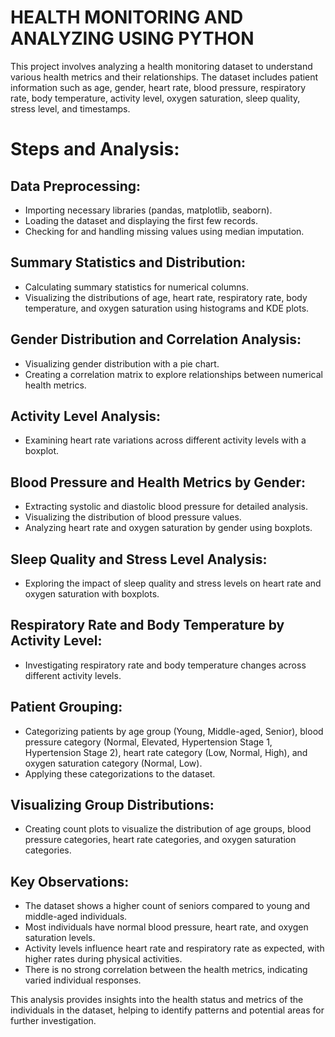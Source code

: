 # HEALTH MONITORING AND ANALYZING USING PYTHON


This project involves analyzing a health monitoring dataset to understand various health metrics and their relationships. The dataset includes patient information such as age, gender, heart rate, blood pressure, respiratory rate, body temperature, activity level, oxygen saturation, sleep quality, stress level, and timestamps.

# Steps and Analysis:

## Data Preprocessing:

  * Importing necessary libraries (pandas, matplotlib, seaborn).
  * Loading the dataset and displaying the first few records.
  * Checking for and handling missing values using median imputation.

## Summary Statistics and Distribution:

  * Calculating summary statistics for numerical columns.
  * Visualizing the distributions of age, heart rate, respiratory rate, body temperature, and oxygen saturation using histograms and KDE plots.

## Gender Distribution and Correlation Analysis:

  * Visualizing gender distribution with a pie chart.
  * Creating a correlation matrix to explore relationships between numerical health metrics.

## Activity Level Analysis:

  * Examining heart rate variations across different activity levels with a boxplot.

## Blood Pressure and Health Metrics by Gender:

  * Extracting systolic and diastolic blood pressure for detailed analysis.
  * Visualizing the distribution of blood pressure values.
  * Analyzing heart rate and oxygen saturation by gender using boxplots.

## Sleep Quality and Stress Level Analysis:

  * Exploring the impact of sleep quality and stress levels on heart rate and oxygen saturation with boxplots.

## Respiratory Rate and Body Temperature by Activity Level:

  * Investigating respiratory rate and body temperature changes across different activity levels.

## Patient Grouping:

  * Categorizing patients by age group (Young, Middle-aged, Senior), blood pressure category (Normal, Elevated, Hypertension Stage 1, Hypertension Stage 2), heart rate category (Low, Normal, High), and oxygen saturation category (Normal, Low).
  * Applying these categorizations to the dataset.

## Visualizing Group Distributions:

  * Creating count plots to visualize the distribution of age groups, blood pressure categories, heart rate categories, and oxygen saturation categories.

## Key Observations:

  * The dataset shows a higher count of seniors compared to young and middle-aged individuals.
  * Most individuals have normal blood pressure, heart rate, and oxygen saturation levels.
  * Activity levels influence heart rate and respiratory rate as expected, with higher rates during physical activities.
  * There is no strong correlation between the health metrics, indicating varied individual responses.

This analysis provides insights into the health status and metrics of the individuals in the dataset, helping to identify patterns and potential areas for further investigation.
